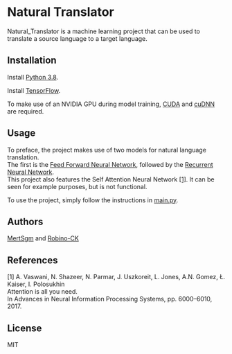 
# Natural Translator
Natural_Translator is a machine learning project that can be used to translate a source language to a target language.

## Installation
Install [Python 3.8](https://www.python.org/downloads/release/python-380/).

Install [TensorFlow](https://www.tensorflow.org/install).

To make use of an NVIDIA GPU during model training,
[CUDA](https://developer.nvidia.com/accelerated-computing-toolkit) and [cuDNN](https://developer.nvidia.com/cudnn) are required.

## Usage
To preface, the project makes use of two models for natural language translation. <br>
The first is the [Feed Forward Neural Network](res/models/ffnn/model_figures/FFNN_TEST_MODEL.png), followed
by the [Recurrent Neural Network](res/models/rnn/model_figures/RNN_TEST_MODEL.png). <br>
This project also features the Self Attention Neural Network [[1]](#1).
It can be seen for example purposes, but is not functional.

To use the project, simply follow the instructions in [main.py](main.py).


## Authors
[MertSgm](https://github.com/MertSgm) and [Robino-CK](https://github.com/Robino-CK)

## References
<a id=1>[1]</a>
A. Vaswani, N. Shazeer, N. Parmar, J. Uszkoreit, L. Jones, A.N. Gomez, Ł. Kaiser, I. Polosukhin <br>
Attention is all you need.<br>
In Advances in Neural Information Processing Systems, pp. 6000–6010, 2017.

## License
MIT